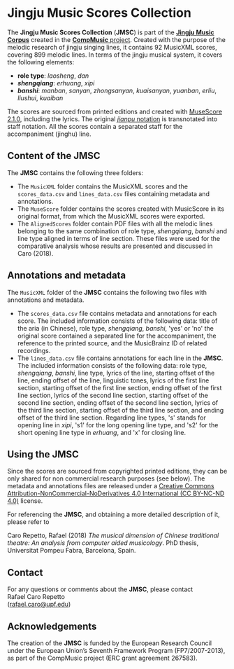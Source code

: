 # Jingju Music Scores Collection
The **Jingju Music Scores Collection** (**JMSC**) is part of the [**Jingju Music Corpus**](http://compmusic.upf.edu/corpora) created in the [**CompMusic** project](http://compmusic.upf.edu/). Created with the purpose of the melodic research of jingju singing lines, it contains 92 MusicXML scores, covering 899 melodic lines. In terms of the jingju musical system, it covers the following elements:
- **role type**: *laosheng*, *dan*
- **_shengqiang_**: *erhuang*, *xipi*
- **_banshi_**: *manban*, *sanyan*, *zhongsanyan*, *kuaisanyan*, *yuanban*, *erliu*, *liushui*, *kuaiban*

The scores are sourced from printed editions and created with [MuseScore 2.1.0](https://musescore.org/), including the lyrics. The original [*jianpu* notation](https://en.wikipedia.org/wiki/Numbered_musical_notation) is transnotated into staff notation. All the scores contain a separated staff for the accompaniment (jinghu) line.

## Content of the **JMSC**
The **JMSC** contains the following three folders:
- The `MusicXML` folder contains the MusicXML scores and the `scores_data.csv` and `lines_data.csv` files containing metadata and annotations.
- The `MuseScore` folder contains the scores created with MusicScore in its original format, from which the MusicXML scores were exported.
- The `AlignedScores` folder contain PDF files with all the melodic lines belonging to the same combination of role type, *shengqiang*, *banshi* and line type aligned in terms of line section. These files were used for the comparative analysis whose results are presented and discussed in Caro (2018).

## Annotations and metadata
The `MusicXML` folder of the **JMSC** contains the following two files with annotations and metadata.
- The `scores_data.csv` file contains metadata and annotations for each score. The included information consists of the following data: title of the aria (in Chinese), role type, *shengqiang*, *banshi*, 'yes' or 'no' the original score contained a separated line for the accompaniment, the reference to the printed source, and the MusicBrainz ID of related recordings.
- The `lines_data.csv` file contains annotations for each line in the **JMSC**. The included information consists of the following data: role type, *shengqiang*, *banshi*, line type, lyrics of the line, starting offset of the line, ending offset of the line, linguistic tones, lyrics of the first line section, starting offset of the first line section, ending offset of the first line section, lyrics of the second line section, starting offset of the second line section, ending offset of the second line section, lyrics of the third line section, starting offset of the third line section, and ending offset of the third line section. Regarding line types, 's' stands for opening line in *xipi*, 's1' for the long opening line type, and 's2' for the short opening line type in *erhuang*, and 'x' for closing line.

## Using the **JMSC**
Since the scores are sourced from copyrighted printed editions, they can be only shared for non commercial research purposes (see below). The metadata and annotations files are released under a [Creative Commons Attribution-NonCommercial-NoDerivatives 4.0 International (CC BY-NC-ND 4.0)](https://creativecommons.org/licenses/by-nc-nd/4.0/) license.

For referencing the **JMSC**, and obtaining a more detailed description of it, please refer to

Caro Repetto, Rafael (2018) *The musical dimension of
Chinese traditional theatre: An analysis from computer aided musicology*. PhD thesis, Universitat Pompeu Fabra, Barcelona, Spain.

## Contact
For any questions or comments about the **JMSC**, please contact  
  Rafael Caro Repetto  
  (rafael.caro@upf.edu)

## Acknowledgements
The creation of the **JMSC** is funded by the European Research Council under the European Union’s Seventh Framework Program (FP7/2007-2013), as part of the CompMusic project (ERC grant agreement 267583).
